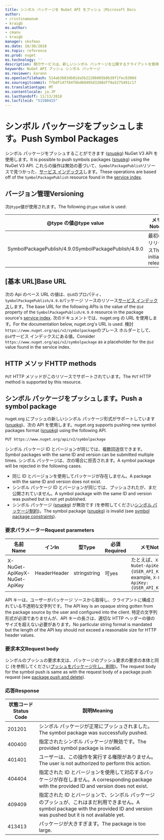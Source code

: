 ```yaml
---
title: シンボル パッケージを NuGet API をプッシュ |Microsoft Docs
author:
- cristinamanum
- kraigb
ms.author:
- cmanu
- kraigb
manager: skofman
ms.date: 10/30/2018
ms.topic: reference
ms.prod: nuget
ms.technology: ''
description: 発行サービスは、新しいシンボル パッケージを公開するクライアントを使用します。
keywords: NuGet API プッシュ シンボル パッケージ
ms.reviewer: karann
ms.openlocfilehash: 514ab3683db81da5b2220b005b8b39f1fec8300d
ms.sourcegitcommit: ffbdf147f84f8bd60495d3288dff9a5275491c17
ms.translationtype: MT
ms.contentlocale: ja-JP
ms.lasthandoff: 11/13/2018
ms.locfileid: "51580415"
---
```

# <a name="push-symbol-packages"></a><span data-ttu-id="8066c-104">シンボル パッケージをプッシュします。</span><span class="sxs-lookup"><span data-stu-id="8066c-104">Push Symbol Packages</span></span>

<span data-ttu-id="8066c-105">シンボル パッケージをプッシュすることができます ([snupkg](../create-packages/Symbol-Packages-snupkg.md)) NuGet V3 API を使用します。</span><span class="sxs-lookup"><span data-stu-id="8066c-105">It is possible to push symbols packages ([snupkg](../create-packages/Symbol-Packages-snupkg.md)) using the NuGet V3 API.</span></span>
<span data-ttu-id="8066c-106">これらの操作は無効の基づいて、`SymbolPackagePublish`リソースで見つかった、[サービス インデックス](service-index.md)します。</span><span class="sxs-lookup"><span data-stu-id="8066c-106">These operations are based off of the `SymbolPackagePublish` resource found in the [service index](service-index.md).</span></span>

## <a name="versioning"></a><span data-ttu-id="8066c-107">バージョン管理</span><span class="sxs-lookup"><span data-stu-id="8066c-107">Versioning</span></span>

<span data-ttu-id="8066c-108">次`@type`値が使用されます。</span><span class="sxs-lookup"><span data-stu-id="8066c-108">The following `@type` value is used:</span></span>

<span data-ttu-id="8066c-109">@type の値</span><span class="sxs-lookup"><span data-stu-id="8066c-109">@type value</span></span>                 | <span data-ttu-id="8066c-110">メモ</span><span class="sxs-lookup"><span data-stu-id="8066c-110">Notes</span></span>
--------------------        | -----
<span data-ttu-id="8066c-111">SymbolPackagePublish/4.9.0</span><span class="sxs-lookup"><span data-stu-id="8066c-111">SymbolPackagePublish/4.9.0</span></span>  | <span data-ttu-id="8066c-112">最初のリリース</span><span class="sxs-lookup"><span data-stu-id="8066c-112">The initial release</span></span>

## <a name="base-url"></a><span data-ttu-id="8066c-113">[基本 URL]</span><span class="sxs-lookup"><span data-stu-id="8066c-113">Base URL</span></span>

<span data-ttu-id="8066c-114">次の Api のベース URL の値は、`@id`のプロパティ、`SymbolPackagePublish/4.9.0`パッケージ ソースのリソース[サービス インデックス](service-index.md)します。</span><span class="sxs-lookup"><span data-stu-id="8066c-114">The base URL for the following APIs is the value of the `@id` property of the `SymbolPackagePublish/4.9.0` resource in the package source's [service index](service-index.md).</span></span> <span data-ttu-id="8066c-115">次のドキュメントでは、nuget.org の URL を使用します。</span><span class="sxs-lookup"><span data-stu-id="8066c-115">For the documentation below, nuget.org's URL is used.</span></span> <span data-ttu-id="8066c-116">検討`https://www.nuget.org/api/v2/symbolpackage`のプレース ホルダーとして、`@id`サービス インデックスにある値。</span><span class="sxs-lookup"><span data-stu-id="8066c-116">Consider `https://www.nuget.org/api/v2/symbolpackage` as a placeholder for the `@id` value found in the service index.</span></span>

## <a name="http-methods"></a><span data-ttu-id="8066c-117">HTTP メソッド</span><span class="sxs-lookup"><span data-stu-id="8066c-117">HTTP methods</span></span>

<span data-ttu-id="8066c-118">`PUT` HTTP メソッドがこのリソースでサポートされています。</span><span class="sxs-lookup"><span data-stu-id="8066c-118">The `PUT` HTTP method is supported by this resource.</span></span> 

## <a name="push-a-symbol-package"></a><span data-ttu-id="8066c-119">シンボル パッケージをプッシュします。</span><span class="sxs-lookup"><span data-stu-id="8066c-119">Push a symbol package</span></span>

<span data-ttu-id="8066c-120">nuget.org にプッシュの新しいシンボル パッケージ形式がサポートしています ([snupkg](../create-packages/Symbol-Packages-snupkg.md))、次の API を使用します。</span><span class="sxs-lookup"><span data-stu-id="8066c-120">nuget.org supports pushing new symbol packages format ([snupkg](../create-packages/Symbol-Packages-snupkg.md)) using the following API.</span></span> 

    PUT https://www.nuget.org/api/v2/symbolpackage

<span data-ttu-id="8066c-121">シンボル パッケージ ID とバージョンが同じでは、複数回送信できます。</span><span class="sxs-lookup"><span data-stu-id="8066c-121">Symbol packages with the same ID and version can be submitted multiple times.</span></span> <span data-ttu-id="8066c-122">シンボル パッケージは、次の場合に拒否されます。</span><span class="sxs-lookup"><span data-stu-id="8066c-122">A symbol package will be rejected in the following cases.</span></span>
- <span data-ttu-id="8066c-123">同じ ID とバージョンを使用してパッケージが存在しません。</span><span class="sxs-lookup"><span data-stu-id="8066c-123">A package with the same ID and version does not exist.</span></span>
- <span data-ttu-id="8066c-124">シンボル パッケージ ID とバージョンが同じでは、プッシュされたが、まだ公開されていません。</span><span class="sxs-lookup"><span data-stu-id="8066c-124">A symbol package with the same ID and version was pushed but is not yet published.</span></span>
- <span data-ttu-id="8066c-125">シンボル パッケージ ([snupkg](../create-packages/Symbol-Packages-snupkg.md)) が無効です (を参照してください[シンボル パッケージ制約](../create-packages/Symbol-Packages-snupkg.md))。</span><span class="sxs-lookup"><span data-stu-id="8066c-125">The symbol package ([snupkg](../create-packages/Symbol-Packages-snupkg.md)) is invalid (see [symbol package constraints](../create-packages/Symbol-Packages-snupkg.md)).</span></span>

### <a name="request-parameters"></a><span data-ttu-id="8066c-126">要求パラメーター</span><span class="sxs-lookup"><span data-stu-id="8066c-126">Request parameters</span></span>

<span data-ttu-id="8066c-127">名前</span><span class="sxs-lookup"><span data-stu-id="8066c-127">Name</span></span>           | <span data-ttu-id="8066c-128">イン</span><span class="sxs-lookup"><span data-stu-id="8066c-128">In</span></span>     | <span data-ttu-id="8066c-129">型</span><span class="sxs-lookup"><span data-stu-id="8066c-129">Type</span></span>   | <span data-ttu-id="8066c-130">必須</span><span class="sxs-lookup"><span data-stu-id="8066c-130">Required</span></span> | <span data-ttu-id="8066c-131">メモ</span><span class="sxs-lookup"><span data-stu-id="8066c-131">Notes</span></span>
-------------- | ------ | ------ | -------- | -----
<span data-ttu-id="8066c-132">X-NuGet-ApiKey</span><span class="sxs-lookup"><span data-stu-id="8066c-132">X-NuGet-ApiKey</span></span> | <span data-ttu-id="8066c-133">Header</span><span class="sxs-lookup"><span data-stu-id="8066c-133">Header</span></span> | <span data-ttu-id="8066c-134">string</span><span class="sxs-lookup"><span data-stu-id="8066c-134">string</span></span> | <span data-ttu-id="8066c-135">可</span><span class="sxs-lookup"><span data-stu-id="8066c-135">yes</span></span>      | <span data-ttu-id="8066c-136">たとえば、`X-NuGet-ApiKey: {USER_API_KEY}`</span><span class="sxs-lookup"><span data-stu-id="8066c-136">For example, `X-NuGet-ApiKey: {USER_API_KEY}`</span></span>

<span data-ttu-id="8066c-137">API キーは、ユーザーがパッケージ ソースから取得し、クライアントに構成されている不透明な文字列です。</span><span class="sxs-lookup"><span data-stu-id="8066c-137">The API key is an opaque string gotten from the package source by the user and configured into the client.</span></span> <span data-ttu-id="8066c-138">特定の文字列形式が必須でありませんが、API キーの長さは、適切な HTTP ヘッダーの値のサイズを超えない必要があります。</span><span class="sxs-lookup"><span data-stu-id="8066c-138">No particular string format is mandated but the length of the API key should not exceed a reasonable size for HTTP header values.</span></span>

### <a name="request-body"></a><span data-ttu-id="8066c-139">要求本文</span><span class="sxs-lookup"><span data-stu-id="8066c-139">Request body</span></span>

<span data-ttu-id="8066c-140">シンボルのプッシュの要求本文は、パッケージのプッシュ要求の要求の本体と同じ (を参照してください[プッシュをパッケージ化し、削除](package-publish-resource.md))。</span><span class="sxs-lookup"><span data-stu-id="8066c-140">The request body for the symbol push is same as with the request body of a package push request (see [package push and delete](package-publish-resource.md)).</span></span> 

### <a name="response"></a><span data-ttu-id="8066c-141">応答</span><span class="sxs-lookup"><span data-stu-id="8066c-141">Response</span></span>

<span data-ttu-id="8066c-142">状態コード</span><span class="sxs-lookup"><span data-stu-id="8066c-142">Status Code</span></span> | <span data-ttu-id="8066c-143">説明</span><span class="sxs-lookup"><span data-stu-id="8066c-143">Meaning</span></span>
----------- | -------
<span data-ttu-id="8066c-144">201</span><span class="sxs-lookup"><span data-stu-id="8066c-144">201</span></span>         | <span data-ttu-id="8066c-145">シンボル パッケージが正常にプッシュされました。</span><span class="sxs-lookup"><span data-stu-id="8066c-145">The symbol package was successfully pushed.</span></span>
<span data-ttu-id="8066c-146">400</span><span class="sxs-lookup"><span data-stu-id="8066c-146">400</span></span>         | <span data-ttu-id="8066c-147">指定されたシンボル パッケージが無効です。</span><span class="sxs-lookup"><span data-stu-id="8066c-147">The provided symbol package is invalid.</span></span>
<span data-ttu-id="8066c-148">401</span><span class="sxs-lookup"><span data-stu-id="8066c-148">401</span></span>         | <span data-ttu-id="8066c-149">ユーザーは、この操作を実行する権限がありません。</span><span class="sxs-lookup"><span data-stu-id="8066c-149">The user is not authorized to perform this action.</span></span>
<span data-ttu-id="8066c-150">404</span><span class="sxs-lookup"><span data-stu-id="8066c-150">404</span></span>         | <span data-ttu-id="8066c-151">指定された ID とバージョンを使用して対応するパッケージが存在しません。</span><span class="sxs-lookup"><span data-stu-id="8066c-151">A corresponding package with the provided ID and version does not exist.</span></span>
<span data-ttu-id="8066c-152">409</span><span class="sxs-lookup"><span data-stu-id="8066c-152">409</span></span>         | <span data-ttu-id="8066c-153">指定された ID とバージョンで、シンボル パッケージのプッシュが、これはまだ利用できません。</span><span class="sxs-lookup"><span data-stu-id="8066c-153">A symbol package with the provided ID and version was pushed but it is not available yet.</span></span>
<span data-ttu-id="8066c-154">413</span><span class="sxs-lookup"><span data-stu-id="8066c-154">413</span></span>         | <span data-ttu-id="8066c-155">パッケージが大きすぎます。</span><span class="sxs-lookup"><span data-stu-id="8066c-155">The package is too large.</span></span>

